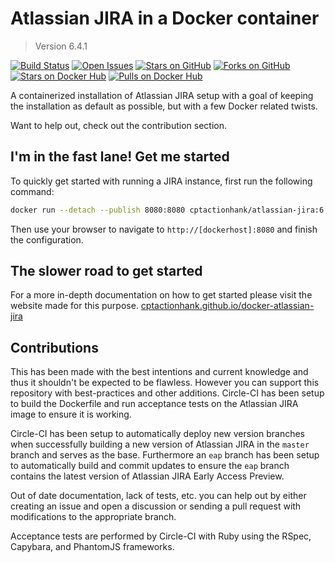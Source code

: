# Atlassian JIRA in a Docker container

> Version 6.4.1

[![Build Status](https://img.shields.io/circleci/project/cptactionhank/docker-atlassian-jira/6.4.1.svg)](https://circleci.com/gh/cptactionhank/docker-atlassian-jira) [![Open Issues](https://img.shields.io/github/issues/cptactionhank/docker-atlassian-jira.svg)](https://github.com/cptactionhank/docker-atlassian-jira) [![Stars on GitHub](https://img.shields.io/github/stars/cptactionhank/docker-atlassian-jira.svg)](https://github.com/cptactionhank/docker-atlassian-jira) [![Forks on GitHub](https://img.shields.io/github/forks/cptactionhank/docker-atlassian-jira.svg)](https://github.com/cptactionhank/docker-atlassian-jira) [![Stars on Docker Hub](https://img.shields.io/docker/stars/cptactionhank/atlassian-jira.svg)](https://registry.hub.docker.com/u/cptactionhank/atlassian-jira) [![Pulls on Docker Hub](https://img.shields.io/docker/pulls/cptactionhank/atlassian-jira.svg)](https://registry.hub.docker.com/u/cptactionhank/atlassian-jira)

A containerized installation of Atlassian JIRA setup with a goal of keeping the installation as default as possible, but with a few Docker related twists.

Want to help out, check out the contribution section.

## I'm in the fast lane! Get me started

To quickly get started with running a JIRA instance, first run the following command:
```bash
docker run --detach --publish 8080:8080 cptactionhank/atlassian-jira:6.4.1
```

Then use your browser to navigate to `http://[dockerhost]:8080` and finish the configuration.

## The slower road to get started

For a more in-depth documentation on how to get started please visit the website made for this purpose. [cptactionhank.github.io/docker-atlassian-jira](https://cptactionhank.github.io/docker-atlassian-jira)

## Contributions

This has been made with the best intentions and current knowledge and thus it shouldn't be expected to be flawless. However you can support this repository with best-practices and other additions. Circle-CI has been setup to build the Dockerfile and run acceptance tests on the Atlassian JIRA image to ensure it is working.

Circle-CI has been setup to automatically deploy new version branches when successfully building a new version of Atlassian JIRA in the `master` branch and serves as the base. Furthermore an `eap` branch has been setup to automatically build and commit updates to ensure the `eap` branch contains the latest version of Atlassian JIRA Early Access Preview.

Out of date documentation, lack of tests, etc. you can help out by either creating an issue and open a discussion or sending a pull request with modifications to the appropriate branch.

Acceptance tests are performed by Circle-CI with Ruby using the RSpec, Capybara, and PhantomJS frameworks.
